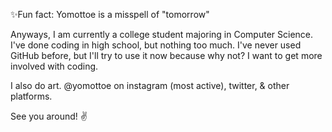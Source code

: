 ✨Fun fact: Yomottoe is a misspell of "tomorrow"

Anyways, I am currently a college student majoring in Computer Science. I've done coding in high school, but nothing too much.
I've never used GitHub before, but I'll try to use it now because why not? I want to get more involved with coding.

I also do art. @yomottoe on instagram (most active), twitter, & other platforms. 

See you around! ✌
